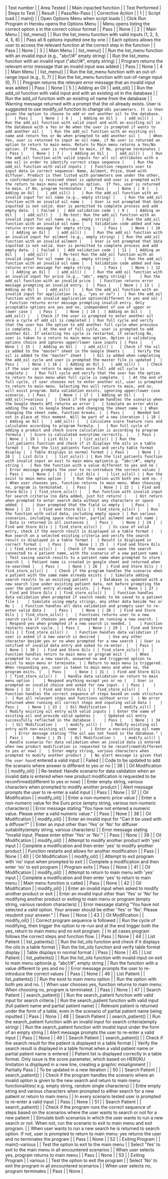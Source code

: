 | Test number |	| Area Tested |	| Main inpacted function |	| Test Performed |	| Steps to Test |	| Result |	| Pass/No-Pass |	| Corrective Action |
| 1 |	| Script load |	| main() |	| Open Options Menu when script loads |	| Click Run Program in Heroku opens the Options Menu |	| Menu opens listing the correct option s in the correct colour format |	| Pass |	| None |
| 2 |	| Main Menu |	| list_menu() |	| Run the list_menu function with valid inputs (1, 2, 3, 4, 5, 6) |	| Pass all 6 options inputted one by one |	| Each options allows the user to access the relevant function at the correct step in the function |	| Pass |	| None |
| 3 |	| Main Menu |	| list_menu() |	| Run the list_menu function with an invalid input (e.g., "abc!/#" empty string) |	| Run the list_menu function with an invalid input ("abc!/#", empty string) |	| Program returns the relevant error message that an invalid input was added |	| Pass |	| None |
| 4 |	| Main Menu |	| list_menu() |	| Run the list_menu function with an out-of-range input (e.g., 0, 7) |	| Run the list_menu function with out-of-range input (0, 7) |	| Program returns the relevant error message that an invalid input was added |	| Pass |	| None |
| 5 |	| Adding an Oil |	| add_oil() |	| Run the add_oil function with valid input and with an existing oil in the database |	| Run the add_oil function with an existing oil name from the database |	| Warning message returned with a prompt that the oil already exists. User is suggested to use modify_oil function to change oil`s parameters. It is then given the option to choose to add or not another oil to the database. |	| Pass |	| None |
| 6 |	| Adding an Oil |	| add_oil() |	| Run the add_oil function with valid input and with an existing oil in the database with a Yes or No when the user is prompted if wants to add another oil |	| Run the add_oil function with an existing oil name and return Yes or No when prompted to add another oil |	| When Yes, user is returned to input an oil name, if No user is returned an option to return to main menu. Return to Main menu returns a Yes/No option. If Yes, user is returned to main, if No, program terminates |	| Pass |	| None |
| 7 |	| Adding an Oil |	| add_oil() |	| Run the add_oil function with valid inputs for all oil attributes with a new oil in order to identify correct steps sequence |	| Run the add_oil function with valid inputs |	| Function requests user to input data in correct sequence: Name, Ailment, Price, Used with diffuser. Product is then listed with parameters one under the other, a confirmation is received sheet is updated and user is prompted with the return to main menu with yes/no option.  If Yes, user is returned to main, if No, program terminates |	| Pass |	| None |
| 8 |	| Adding an Oil |	| add_oil() |	| Run the add_oil function with an invalid input for oil name (e.g., empty string) |	| Run the add_oil function with an invalid oil name |	| User is not prompted that data inputted is not valid. User is permitted to complete process and add empty data. |	| Failed |	| Add validation code |
| 9 |	| Adding an Oil |	| add_oil() |	| Re-test: Run the add_oil function with an invalid input for oil name (e.g., empty string) |	| Run the add_oil function with an invalid oil name |	| Validation code added and now returns error message for empty string |	| Pass |	| None |
| 10 |	| Adding an Oil |	| add_oil() |	| Run the add_oil function with an invalid input for ailment (e.g., empty string) |	| Run the add_oil function with an invalid ailment |	| User is not prompted that data inputted is not valid. User is permitted to complete process and add empty data. |	| Failed |	| Add validation code |
| 11 |	| Adding an Oil |	| add_oil() |	| Re-test Run the add_oil function with an invalid input for oil name (e.g., empty string) |	| Run the add_oil function with an invalid oil name |	| Validation code added and now returns error message for empty string |	| Pass |	| None |
| 12 |	| Adding an Oil |	| add_oil() |	| Run the add_oil function with an invalid input for price (e.g., "abc", empty string) |	| Run the add_oil function with an invalid price |	| Function returns error message prompting an invalid entry. |	| Pass |	| None |
| 13 |	| Adding an Oil |	| add_oil() |	| Run the add_oil function with an invalid input for application (e.g., "yes or no") |	| Run the add_oil function with an invalid application option(different to yes and no) |	| Function returns error message prompting invalid entry. Only acceptable options are yes and no, independent of use of upper or lower case |	| Pass |	| None |
| 14 |	| Adding an Oil |	| add_oil() |	| Check if the user is prompted to enter another oil once a cycle of add_oil is completed |	| Run full cycle and verify that the user has the option to add another full cycle when previous is complete. |	| At the end of full cycle, user is prompted to add another Oil. If selecting Yes cycle is restarted, if selecting No, user is taken to a return to main menu option. Option is validating options choice and ignores upper/lower case inputs |	| Pass |	| None |
| 15 |	| Adding an Oil |	| add_oil() |	| Check if the oil is added to the "master" sheet in the Google Sheets |	| Verify the oil is added to the "master" sheet |	| Oil is added when completing the add_oil cycle and user is prompted the master file is updated |	| Pass |	| None |
| 16 |	| Adding an Oil |	| add_oil() |	| Check if the user can return to main menu once full add oil cycle is complete |	| Run full cycle and verify that the user has the option to return to main menu when full cycle is complete. |	| At the end of full cycle, if user chooses not to enter another oil, user is prompted to return to main menu. Selecting Yes will return to main, and no, will exist program. Data validation exists, ignoring upper/lower case scenario. |	| Pass |	| None |
| 17 |	| Adding an Oil |	| add_oil()+various |	| Check if the program handles the scenario when the Google Sheets API returns an error |	| Simulate an error while adding the oil to Google Sheets and changing the sheet name |	| When changing the sheet name, function breaks. |	| Pass |	| Needed but not in place at this moment. Will be part of a new iteration |
| 18 |	| Adding an Oil |	| add_oil() |	| Calculate score feature runs and calculates according to program formula. |	| Run full cycle of adding a product and check score calculation is according to program formula |	| Score is calculated everytime correctly. |	| Pass |	| None |
| 19 |	| List Oils |	| list_oils() |	| Run the list_patients function and check if it displays the oils in a table format |	| Run the list_patients function and verify table format display |	| Table displays in normal format |	| Pass |	| None |
| 20 |	| List Oils |	| list_oils() |	| Run the list_patients function with invalid input on exit to main menu option(e.g. “abc!/#”, empty string |	| Run the function with a value different to yes and no |	| Error message prompts the user to re-introduce the correct values |	| Pass |	| None |
| 21 |	| List Oils |	| list_oils() |	| Run the exist to main menu option |	| Run the option with both yes and no. |	| When user chooses yes, function returns to main menu. When choosing no, program is terminated. |	| Pass |	| None |
| 22 |	| Find and Store Oils |	| find_store_oils() |	| Run function with invalid input for search criteria (no data added, just hit return) |	| Hit return when prompted to enter search data without any characters or space added. |	| User prompted that the field is empty |	| Pass |	| None |
| 23 |	| Find and Store Oils |	| find_store_oils() |	| Run the function with valid data, including empty space |	| Run various scenarios, including space character, partial ailment and oil name |	| Data is returned in all instances |	| Pass |	| None |
| 24 |	| Find and Store Oils |	| find_store_oils() |	| In case of valid entry, check if the search result is displayed in a table format |	| Run search on a selected existing criteria and verify the search result is displayed in a table format |	| Result is displayed in correct format |	| Pass |	| None |
| 25 |	| Find and Store Oils |	| find_store_oils() |	| Check if the user can save the search connected to a patient name, with the scenario of a new patient name |	| Test saving search results to a patient name when prompted to store search |	| Patient name is created in google sheet and returned when re-searched |	| Pass |	| None |
| 26 |	| Find and Store Oils |	| find_store_oils() |	| Check if the program handles the scenario when a patient with the same name already exists |	| Simulate adding search results to an existing patient |	| Database is updated with a new search line under existing patient data, not before prompting the user the patient entry already exists. |	| Pass |	| None |
| 27 |	| Find and Store Oils |	| find_store_oils() |	| Function handles data validation when prompted if search needs to be saved to a patient file |	| Simulate using empty strings, any other data beside Yes or No |	| Function handles all data validation and prompts user to re-enter valid data |	| Pass |	| None |
| 28 |	| Find and Store Oils |	| find_store_oils() |	| Functions returns user to a new search cycle if chooses yes when prompted on running a new search. |	| Respond yes when prompted if a new search is needed. |	| Function restarts search cycle. |	| Pass |	| None |
| 29 |	| Find and Store Oils |	| find_store_oils() |	| Function handles data validation if user is asked if a new search is desired |	| Use any other character beside yes or no when prompted for a new search |	| User is notified of invalid data entry and asked to re-enter. |	| Pass |	| None |
| 30 |	| Find and Store Oils |	| find_store_oils() |	| Function handles return to main menu or program exit |	| When prompted to run a new search, answered no and triggered option to exist to main menu or terminate. |	| Return to main menu is triggered. When responding yes, user is taken to main menu and when no, the program exits. |	| Pass |	| None |
| 31 |	| Find and Store Oils |	| find_store_oils() |	| Handle data validation on return to main menu option |	| Respond anything except yes or no |	| User is prompted on invalid choice and asked for new input. |	| Pass |	| None |
| 32 |	| Find and Store Oils |	| find_store_oils() |	| Function handles the correct sequence of steps based on code stricture |	| Run all relevant steps and functions without error |	| No error returned when running all correct steps and inputing valid data |	| Pass |	| None |
| 33 |	| Oil Modification |	| modify_oil() |	| Modify existing oil entry with valid inputs |	| Enter the name of existing oil and provide valid updates |	| Updated oil entry successfully reflected in the database |	| Pass |	| None |
| 34 |	| Oil Modification |	| modify_oil() |	| Modify existing oil entry with non-existing oil name |	| Enter a non-existing oil name |	| Error message stating "The oil was not found in the database." |	| Pass |	| None |
| 35 |	| Oil Modification |	| modify_oil() |	| Handle scenario for data validation when an invalid data is entered when new product modification is requested to be reconfirmed(different to yes or now) |	| Enter empty string, various characters when prompted to modify another product |	| No alert message is given that the user hasn`t entered a valid input |	| Failed |	| Code to be updated to add the scenario where answer is different to yes or no |
| 36 |	| Oil Modification |	| modify_oil() |	| Re-tested: Handle scenario for data validation when an invalid data is entered when new product modification is requested to be reconfirmed(different to yes or now) |	| Enter empty string, various characters when prompted to modify another product |	| Alert message prompts the user to re-enter a valid input |	| Pass |	| None |
| 37 |	| Oil Modification |	| modify_oil() |	| Enter a non-numeric price value |	| Enter a non-numeric value for the Euro price (empty string, various non-numeric characters) |	| Error message stating "You have not entered a numeric value. Please enter a valid numeric value." |	| Pass |	| None |
| 38 |	| Oil Modification |	| modify_oil() |	| Enter an invalid input for "Can it be used with a diffuser?" |	| Enter an input other than 'Yes' or 'No' for diffuser suitability(empty string, various characters) |	| Error message stating "Invalid input. Please enter either 'Yes' or 'No'." |	| Pass |	| None |
| 39 |	| Oil Modification |	| modify_oil() |	| Attempt to modify another product with 'yes' input |	| Complete a modification and then enter 'yes' to modify another product |	| Function restarts and allows for another modification |	| Pass |	| None |
| 40 |	| Oil Modification |	| modify_oil() |	| Attempt to exit program with 'no' input when prompted to exit |	| Complete a modification and then enter 'no' to exit program |	| Program exits |	| Pass |	| None |
| 41 |	| Oil Modification |	| modify_oil() |	| Attempt to return to main menu with 'yes' input |	| Complete a modification and then enter 'yes' to return to main menu |	| Main menu function is called |	| Pass |	| None |
| 42 |	| Oil Modification |	| modify_oil() |	| Enter an invalid input when asked to modify another product or exit |	| Enter an invalid input other than 'Yes' or 'No' for modifying another product or exiting to main menu or program (empty string, various random characters) |	| Error message stating "You have not selected a valid option. Your answer should be either 'Yes' or 'No'. Please resubmit your answer." |	| Pass |	| None |
| 43 |	| Oil Modification |	| modify_oil() |	| Correct program sequence is followed |	| Run the cycle of modifying, then trigger the option to re-run and at the end trigger both the yes, return to main menu and no exit program.  |	| In all cases program follows the correct steps and function flow. |	| Pass |	| None |
| 44 |	| List Patient |	| list_patients() |	| Run the list_oils function and check if it displays the oils in a table format |	| Run the list_oils function and verify table format display |	| Table displays in normal format |	| Pass |	| None |
| 45 |	| List Patient |	| list_patients() |	| Run the list_oils function with invalid input on exit to main menu option(e.g. “abc!/#”, empty string |	| Run the function with a value different to yes and no |	| Error message prompts the user to re-introduce the correct values |	| Pass |	| None |
| 46 |	| List Patient |	| list_patients() |	| Run the exist to main menu option |	| Run the option with both yes and no. |	| When user chooses yes, function returns to main menu. When choosing no, program is terminated. |	| Pass |	| None |
| 47 |	| Search Patient |	| search_patient() |	| Run the search_patient function with valid input for search criteria |	| Run the search_patient function with valid input (full patient name and partial patient name) |	| Relevant patient is returned under the form of a table, even in the scenario of partial patient name being inputted |	| Pass |	| None |
| 48 |	| Search Patient |	| search_patient() |	| Run the search_patient function with an invalid input for search criteria(empty string) |	| Run the search_patient function with invalid input under the form of an empty string |	| Alert message prompts the user to re-enter a valid input |	| Pass |	| None |
| 49 |	| Search Patient |	| search_patient() |	| Check if the search result for the patient is displayed in a table format |	| Verify the search result is displayed in a table format when a valid patient name or partial patient name is entered |	| Patient list is displayed correctly in a table format. Only issue is the score parameter, which based on HEROKU limitation is displayed in a new line, creating a graphic misalignment |	| Partially Pass |	| To be updated in a new iteration |
| 50 |	| Search Patient |	| search_patient() |	| Check if the program handles the scenario where an invalid option is given to the new search and return to main menu functionalities( e.g. empty string, random single characters) |	| Entre empty string and various characters when prompted to either search for a new patient or return to main menu |	| In every scenario tested user is prompted to re-enter a valid input |	| Pass |	| None |
| 51 |	| Search Patient |	| search_patient() |	| Check if the program runs the correct sequence of steps based on the scenarios where the user wants to search or not for a new patient |	| Simulate both scenarios in which the user wants to run a new search or not. When not, run the scenario to exit to main menu and exit program. |	| When user wants to run a new search he is returned to search option. If not, user is prompted to return to main menu: yes returns the user and no terminates the program |	| Pass |	| None |
| 52 |	| Exiting Program |	| main()-various |	| Test the option to exit to the main menu |	| Select 'Yes' to exit to the main menu in all encountered scenarios |	| When user selects yes, program returns to main menu |	| Pass |	| None |
| 53 |	| Exiting Program |	| various |	| Test the option to exit the program |	| Select 'No' to exit the program in all encountered scenarios |	| When user selects no, program terminates |	| Pass |	| None |